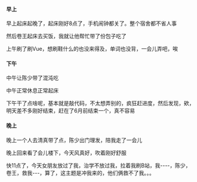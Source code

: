 #### 早上

早上起床起晚了，起床刚好8点了，手机闹钟都关了。整个宿舍都不省人事

然后卷王起床去买饭，我就让他帮忙带了份包子吃了

上午刷了刷Vue，想刷鞋什么的也没来得及，单词也没背，一会儿弄吧，唉

#### 下午

中午让陈少带了混沌吃

中午正常休息正常起床

下午干了点啥呢，基本就是敲代码，不太想弄别的，疯狂赶进度，然后发现，欸，明天差不多刚好结束，赶在了6月前结束一个，真不容易

#### 晚上

晚上一个人去清真带了点，陈少出门理发，陪我走了一会儿

晚上回来看了会儿楼下，今天风真好，吹着刚好舒服

快11点了，今天女朋友放过了我，治学不放过我，拉着我刷B站，我----，陈少，卷王，救我---，算了，这主题是冲我来的，他们俩救不了我。。。